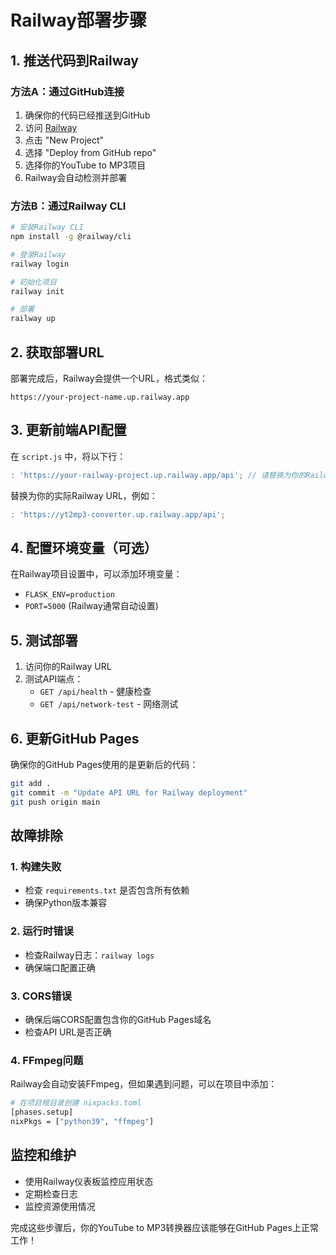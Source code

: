 # Railway部署步骤

## 1. 推送代码到Railway

### 方法A：通过GitHub连接
1. 确保你的代码已经推送到GitHub
2. 访问 [Railway](https://railway.app)
3. 点击 "New Project"
4. 选择 "Deploy from GitHub repo"
5. 选择你的YouTube to MP3项目
6. Railway会自动检测并部署

### 方法B：通过Railway CLI
```bash
# 安装Railway CLI
npm install -g @railway/cli

# 登录Railway
railway login

# 初始化项目
railway init

# 部署
railway up
```

## 2. 获取部署URL

部署完成后，Railway会提供一个URL，格式类似：
```
https://your-project-name.up.railway.app
```

## 3. 更新前端API配置

在 `script.js` 中，将以下行：
```javascript
: 'https://your-railway-project.up.railway.app/api'; // 请替换为你的Railway项目域名
```

替换为你的实际Railway URL，例如：
```javascript
: 'https://yt2mp3-converter.up.railway.app/api';
```

## 4. 配置环境变量（可选）

在Railway项目设置中，可以添加环境变量：
- `FLASK_ENV=production`
- `PORT=5000` (Railway通常自动设置)

## 5. 测试部署

1. 访问你的Railway URL
2. 测试API端点：
   - `GET /api/health` - 健康检查
   - `GET /api/network-test` - 网络测试

## 6. 更新GitHub Pages

确保你的GitHub Pages使用的是更新后的代码：
```bash
git add .
git commit -m "Update API URL for Railway deployment"
git push origin main
```

## 故障排除

### 1. 构建失败
- 检查 `requirements.txt` 是否包含所有依赖
- 确保Python版本兼容

### 2. 运行时错误
- 检查Railway日志：`railway logs`
- 确保端口配置正确

### 3. CORS错误
- 确保后端CORS配置包含你的GitHub Pages域名
- 检查API URL是否正确

### 4. FFmpeg问题
Railway会自动安装FFmpeg，但如果遇到问题，可以在项目中添加：
```bash
# 在项目根目录创建 nixpacks.toml
[phases.setup]
nixPkgs = ["python39", "ffmpeg"]
```

## 监控和维护

- 使用Railway仪表板监控应用状态
- 定期检查日志
- 监控资源使用情况

完成这些步骤后，你的YouTube to MP3转换器应该能够在GitHub Pages上正常工作！ 